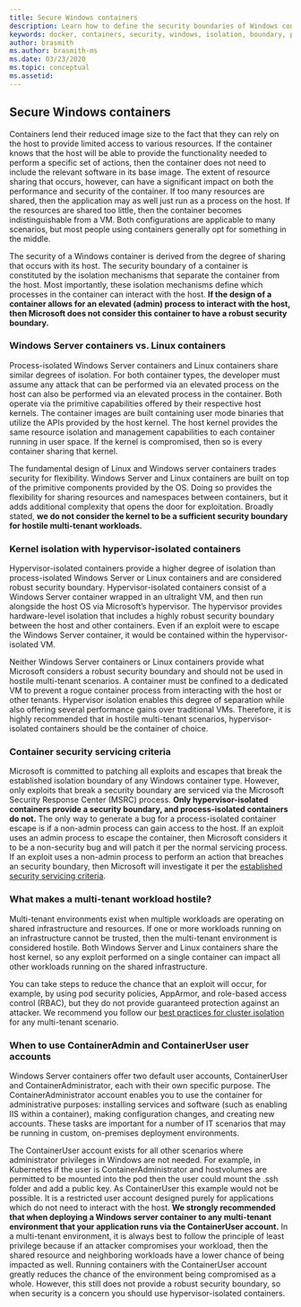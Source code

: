 ```yaml
---
title: Secure Windows containers
description: Learn how to define the security boundaries of Windows containers
keywords: docker, containers, security, windows, isolation, boundary, privacy, kubernetes, linux
author: brasmith
ms.author: brasmith-ms
ms.date: 03/23/2020
ms.topic: conceptual
ms.assetid: 
---
```

## Secure Windows containers

Containers lend their reduced image size to the fact that they can rely on the host to provide limited access to various resources. If the container knows that the host will be able to provide the functionality needed to perform a specific set of actions, then the container does not need to include the relevant software in its base image. The extent of resource sharing that occurs, however, can have a significant impact on both the performance and security of the container. If too many resources are shared, then the application may as well just run as a process on the host. If the resources are shared too little, then the container becomes indistinguishable from a VM. Both configurations are applicable to many scenarios, but most people using containers generally opt for something in the middle.

The security of a Windows container is derived from the degree of sharing that occurs with its host. The security boundary of a container is constituted by the isolation mechanisms that separate the container from the host. Most importantly, these isolation mechanisms define which processes in the container can interact with the host. **If the design of a container allows for an elevated (admin) process to interact with the host, then Microsoft does not consider this container to have a robust security boundary.**

### Windows Server containers vs. Linux containers

Process-isolated Windows Server containers and Linux containers share similar degrees of isolation. For both container types, the developer must assume any attack that can be performed via an elevated process on the host can also be performed via an elevated process in the container. Both operate via the primitive capabilities offered by their respective host kernels. The container images are built containing user mode binaries that utilize the APIs provided by the host kernel. The host kernel provides the same resource isolation and management capabilities to each container running in user space. If the kernel is compromised, then so is every container sharing that kernel.

The fundamental design of Linux and Windows server containers trades security for flexibility. Windows Server and Linux containers are built on top of the primitive components provided by the OS. Doing so provides the flexibility for sharing resources and namespaces between containers, but it adds additional complexity that opens the door for exploitation. Broadly stated, **we do not consider the kernel to be a sufficient security boundary for hostile multi-tenant workloads.**

### Kernel isolation with hypervisor-isolated containers

Hypervisor-isolated containers provide a higher degree of isolation than process-isolated Windows Server or Linux containers and are considered robust security boundary. Hypervisor-isolated containers consist of a Windows Server container wrapped in an ultralight VM, and then run alongside the host OS via Microsoft’s hypervisor. The hypervisor provides hardware-level isolation that includes a highly robust security boundary between the host and other containers. Even if an exploit were to escape the Windows Server container, it would be contained within the hypervisor-isolated VM.

Neither Windows Server containers or Linux containers provide what Microsoft considers a robust security boundary and should not be used in hostile multi-tenant scenarios. A container must be confined to a dedicated VM to prevent a rogue container process from interacting with the host or other tenants. Hypervisor isolation enables this degree of separation while also offering several performance gains over traditional VMs. Therefore, it is highly recommended that in hostile multi-tenant scenarios, hypervisor-isolated containers should be the container of choice.

### Container security servicing criteria

Microsoft is committed to patching all exploits and escapes that break the established isolation boundary of any Windows container type. However, only exploits that break a security boundary are serviced via the Microsoft Security Response Center (MSRC) process. **Only hypervisor-isolated containers provide a security boundary, and process-isolated containers do not.** The only way to generate a bug for a process-isolated container escape is if a non-admin process can gain access to the host. If an exploit uses an admin process to escape the container, then Microsoft considers it to be a non-security bug and will patch it per the normal servicing process. If an exploit uses a non-admin process to perform an action that breaches an security boundary, then Microsoft will investigate it per the [established security servicing criteria](https://www.microsoft.com/msrc/windows-security-servicing-criteria).

### What makes a multi-tenant workload hostile?

Multi-tenant environments exist when multiple workloads are operating on shared infrastructure and resources. If one or more workloads running on an infrastructure cannot be trusted, then the multi-tenant environment is considered hostile. Both Windows Server and Linux containers share the host kernel, so any exploit performed on a single container can impact all other workloads running on the shared infrastructure.

You can take steps to reduce the chance that an exploit will occur, for example, by using pod security policies, AppArmor, and role-based access control (RBAC), but they do not provide guaranteed protection against an attacker. We recommend you follow our [best practices for cluster isolation](https://docs.microsoft.com/azure/aks/operator-best-practices-cluster-isolation) for any multi-tenant scenario.

### When to use ContainerAdmin and ContainerUser user accounts

Windows Server containers offer two default user accounts, ContainerUser and ContainerAdministrator, each with their own specific purpose. The ContainerAdministrator account enables you to use the container for administrative purposes: installing services and software (such as enabling IIS within a container), making configuration changes, and creating new accounts. These tasks are important for a number of IT scenarios that may be running in custom, on-premises deployment environments.

The ContainerUser account exists for all other scenarios where administrator privileges in Windows are not needed. For example, in Kubernetes if the user is ContainerAdministrator and hostvolumes are permitted to be mounted into the pod then the user could mount the .ssh folder and add a public key. As ContainerUser this example would not be possible. It is a restricted user account designed purely for applications which do not need to interact with the host. **We strongly recommended that when deploying a Windows server container to any multi-tenant environment that your application runs via the ContainerUser account.** In a multi-tenant environment, it is always best to follow the principle of least privilege because if an attacker compromises your workload, then the shared resource and neighboring workloads have a lower chance of being impacted as well. Running containers with the ContainerUser account greatly reduces the chance of the environment being compromised as a whole. However, this still does not provide a robust security boundary, so when security is a concern you should use hypervisor-isolated containers.